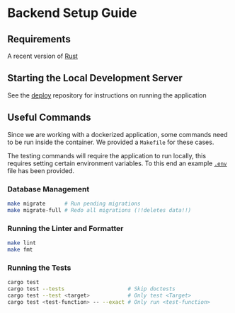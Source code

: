 # Backend Setup Guide

## Requirements

A recent version of [Rust](https://www.rust-lang.org/tools/install)

## Starting the Local Development Server

See the [deploy](https://github.com/Blokmap/deploy) repository for instructions on running the application

## Useful Commands

Since we are working with a dockerized application, some commands need to be run inside the container. We provided a `Makefile` for these cases.

The testing commands will require the application to run locally, this requires
setting certain environment variables. To this end an example
[`.env`](./.env.example) file has been provided.

### Database Management

```sh
make migrate      # Run pending migrations
make migrate-full # Redo all migrations (!!deletes data!!)
```

### Running the Linter and Formatter

```sh
make lint
make fmt
```

### Running the Tests

```sh
cargo test
cargo test --tests                    # Skip doctests
cargo test --test <target>            # Only test <Target>
cargo test <test-function> -- --exact # Only run <test-function>
```
